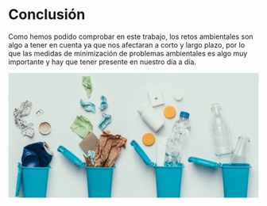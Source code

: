 # Conclusión

Como hemos podido comprobar en este trabajo, los retos ambientales son algo a tener en cuenta ya que nos afectaran a corto y largo plazo, por lo que las medidas de minimización de problemas ambientales es algo muy importante y hay que tener presente en nuestro día a día.

![Conclusión](img/conclusion.jpg)
